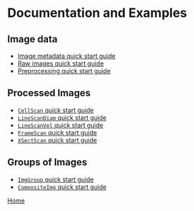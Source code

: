 Documentation and Examples
=======================================

<h2>Image data</h2>

   + [Image metadata quick start guide](./id_md.html)
   + [Raw images quick start guide](./id_ri.html)
   + [Preprocessing quick start guide](./id_pp.html)

<h2>Processed Images</h2>

   + [`CellScan` quick start guide](./pi_CellScan.html)
   + [`LineScanDiam` quick start guide](./pi_LineScanDiam.html)
   + [`LineScanVel` quick start guide](./pi_LineScanVel.html)
   + [`FrameScan` quick start guide](./pi_FrameScan.html)
   + [`XSectScan` quick start guide](./pi_XSectScan.html)

<h2>Groups of Images</h2>

   + [`ImgGroup` quick start guide](./ig_ImgGroup.html)
   + [`CompositeImg` quick start guide](./ig_CompositeImg.html)

[Home](./index.html)

